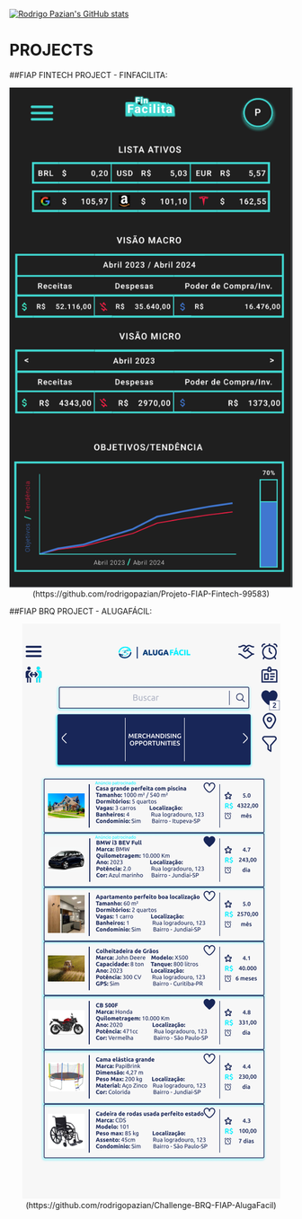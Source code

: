 <p align="center">
            
  [![Rodrigo Pazian's GitHub stats](https://github-readme-stats.vercel.app/api?username=rodrigopazian&theme=cobalt&show_icons=true)](https://github.com/rodrigopazian/github-readme-stats)
</p>





# PROJECTS

##FIAP FINTECH PROJECT - FINFACILITA:

<p align="center"><img src="images/Finfacilita.png">(https://github.com/rodrigopazian/Projeto-FIAP-Fintech-99583)</p>



##FIAP BRQ PROJECT - ALUGAFÁCIL:


<p align="center"><img src="images/Alugafacil.png">(https://github.com/rodrigopazian/Challenge-BRQ-FIAP-AlugaFacil)</p>




